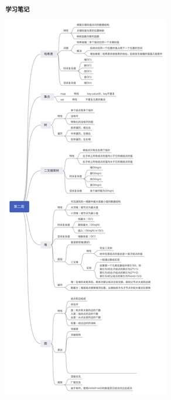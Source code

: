 ### 学习笔记

![第二周(哈希表、树、堆、图)](https://github.com/DEEPMING/algorithm018/blob/master/week02/第二周(哈希表、树、堆、图).svg)

